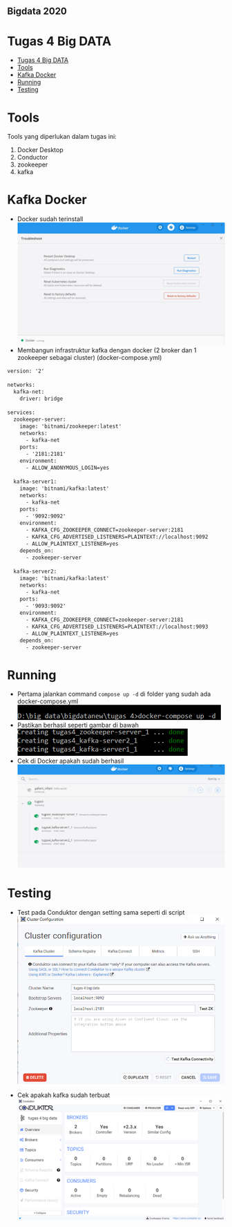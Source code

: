 ## Bigdata 2020

# Tugas 4 Big DATA

- [Tugas 4 Big DATA](#tugas-4-big-data)
- [Tools](#tools)
- [Kafka Docker](#kafka-docker)
- [Running](#running)
- [Testing](#testing)

# Tools
Tools yang diperlukan dalam tugas ini:
1. Docker Desktop
2. Conductor
3. zookeeper
4. kafka


# Kafka Docker
* Docker sudah terinstall <br/>
![alt text](https://github.com/farizmpr/Bigdata-2020/blob/master/tugas_4/picture/docker.jpg "docker")<br/>
* Membangun infrastruktur kafka dengan docker (2 broker dan 1 zookeeper sebagai cluster) (docker-compose.yml)

```
version: '2'

networks:
  kafka-net:
    driver: bridge

services:
  zookeeper-server:
    image: 'bitnami/zookeeper:latest'
    networks:
      - kafka-net
    ports:
      - '2181:2181'
    environment:
      - ALLOW_ANONYMOUS_LOGIN=yes
      
  kafka-server1:
    image: 'bitnami/kafka:latest'
    networks:
      - kafka-net    
    ports:
      - '9092:9092'
    environment:
      - KAFKA_CFG_ZOOKEEPER_CONNECT=zookeeper-server:2181
      - KAFKA_CFG_ADVERTISED_LISTENERS=PLAINTEXT://localhost:9092
      - ALLOW_PLAINTEXT_LISTENER=yes
    depends_on:
      - zookeeper-server
      
  kafka-server2:
    image: 'bitnami/kafka:latest'
    networks:
      - kafka-net    
    ports:
      - '9093:9092'
    environment:
      - KAFKA_CFG_ZOOKEEPER_CONNECT=zookeeper-server:2181
      - KAFKA_CFG_ADVERTISED_LISTENERS=PLAINTEXT://localhost:9093
      - ALLOW_PLAINTEXT_LISTENER=yes
    depends_on:
      - zookeeper-server
```

# Running

* Pertama jalankan command ``` compose up -d ``` di folder yang sudah ada docker-compose.yml<br/>
  ![alt text](https://github.com/farizmpr/Bigdata-2020/blob/master/tugas_4/picture/compose.PNG "docker")<br/>
* Pastikan berhasil seperti gambar di bawah <br/>
  ![alt text](https://github.com/farizmpr/Bigdata-2020/blob/master/tugas_4/picture/success_compose.PNG "docker")<br/>
* Cek di Docker apakah sudah berhasil
  ![alt text](https://github.com/farizmpr/Bigdata-2020/blob/master/tugas_4/picture/docker_compose.PNG "docker")<br/>

# Testing

* Test pada Conduktor dengan setting sama seperti di script<br/>
  ![alt text](https://github.com/farizmpr/Bigdata-2020/blob/master/tugas_4/picture/conductor_install.PNG "docker")<br/>

* Cek apakah kafka sudah terbuat<br/>
  ![alt text](https://github.com/farizmpr/Bigdata-2020/blob/master/tugas_4/picture/result.PNG "docker")<br/>
